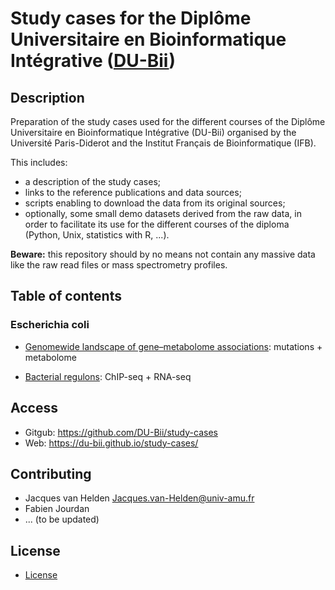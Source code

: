 # Study cases for the Diplôme Universitaire en Bioinformatique Intégrative ([DU-Bii](https://du-bii.github.io/accueil/))


## Description

Preparation of the study cases used for the different courses of the Diplôme Universitaire en Bioinformatique Intégrative (DU-Bii) organised by the Université Paris-Diderot and the Institut Français de Bioinformatique (IFB). 


This includes:

- a description of the study cases;
- links to the reference publications and data sources;
- scripts enabling to download the data from its original sources;
- optionally, some small demo datasets derived from the raw data, in order to facilitate its use for the different courses of the diploma (Python, Unix, statistics with R, ...).

**Beware:** this repository should by no means not contain any massive data like the raw read files or mass spectrometry profiles.

## Table of contents

### Escherichia coli

- [Genomewide landscape of gene–metabolome associations](Escherichia_coli/genome-metabolome_fuhrer_2017/genome-metabolome_fuhrer_2017.html): mutations + metabolome

- [Bacterial regulons](Escherichia_coli/bacterial-regulons_myers_2013/bacterial-regulons_myers_2013.html): ChIP-seq + RNA-seq


## Access

- Gitgub: <https://github.com/DU-Bii/study-cases>
- Web: <https://du-bii.github.io/study-cases/>

## Contributing

- Jacques van Helden <Jacques.van-Helden@univ-amu.fr>
- Fabien Jourdan
- ... (to be updated)


## License

- [License](LICENSE.html)



